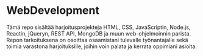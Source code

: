 # WebDevelopment

Tämä repo sisältää harjoitusprojekteja
HTML,
CSS,
JavaScriptin, Node.js,
Reactin, jQueryn, REST API,
MongoDB
ja muun web-ohjelmoinnin parista. Repon tarkoituksena on osoittaa osaamistani tulevalle työnantajalle sekä toimia varastona harjoituksille, joihin voin palata ja kerrata oppimiani asioita.
